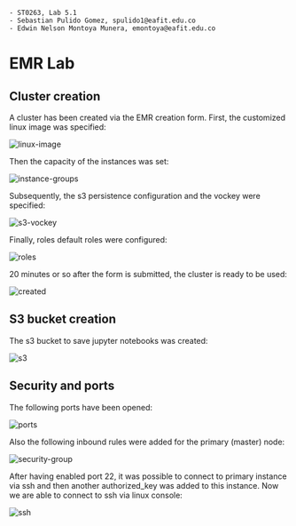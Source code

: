 ```
- ST0263, Lab 5.1
- Sebastian Pulido Gomez, spulido1@eafit.edu.co
- Edwin Nelson Montoya Munera, emontoya@eafit.edu.co
```


# EMR Lab

## Cluster creation

A cluster has been created via the EMR creation form. First, the customized linux image was specified:

![linux-image](assets/5.1/creation-linux-image.png)

Then the capacity of the instances was set:

![instance-groups](assets/5.1/creation-instance-groups-conf.png)

Subsequently, the s3 persistence configuration and the vockey were specified:

![s3-vockey](assets/5.1/creation-vockey-and-s3.png)

Finally, roles default roles were configured:

![roles](assets/5.1/creation-roles.png)

20 minutes or so after the form is submitted, the cluster is ready to be used:

![created](assets/5.1/cluster-created.png)


## S3 bucket creation

The s3 bucket to save jupyter notebooks was created:

![s3](assets/5.1/s3bucket.png)


## Security and ports

The following ports have been opened:

![ports](assets/5.1/open-ports.png)

Also the following inbound rules were added for the primary (master) node:

![security-group](assets/5.1/security-group.png)

After having enabled port 22, it was possible to connect to primary instance via ssh and then another authorized_key was
added to this instance. Now we are able to connect to ssh via linux console:

![ssh](assets/5.1/ssh-conn.png)
